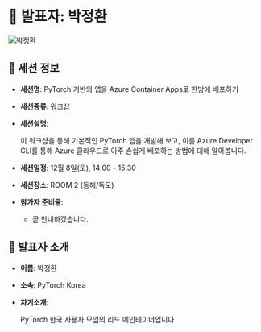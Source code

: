 # 🎤 발표자: 박정환

<div class="container">
    <div class="row justify-content-center">
        <div class="col-md-4 profile mb-4 text-center">
            <img src="/images/speakers/junghwanpark.png" alt="박정환" class="img-fluid" />
        </div>
    </div>
</div>

## 🔎 세션 정보

- **세션명**: PyTorch 기반의 앱을 Azure Container Apps로 한방에 배포하기
- **세션종류**: 워크샵
- **세션설명**:

  이 워크샵을 통해 기본적인 PyTorch 앱을 개발해 보고, 이를 Azure Developer CLI를 통해 Azure 클라우드로 아주 손쉽게 배포하는 방법에 대해 알아봅니다.

- **세션일정**: 12월 8일(토), 14:00 - 15:30
- **세션장소**: ROOM 2 (동해/독도)
- **참가자 준비물**:

  - 곧 안내하겠습니다.

## 📜 발표자 소개

- **이름**: 박정환
- **소속**: PyTorch Korea
- **자기소개**:

  PyTorch 한국 사용자 모임의 리드 메인테이너입니다